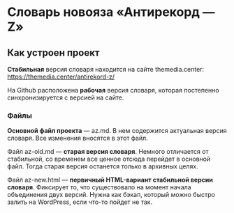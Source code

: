 
# Словарь новояза «Антирекорд — Z»

## Как устроен проект

**Стабильная** версия словаря находится на сайте themedia.center: <https://themedia.center/antirekord-z/>

На Github расположена **рабочая** версия словаря, которая постепенно синхронизируется с версией на сайте.

### Файлы

**Основной файл проекта** — az.md. В нем содержится актуальная версия словаря. Все изменения вносятся в этот файл.

Файл az-old.md — **старая версия словаря**. Немного отличается от стабильной, со временем все ценное отсюда перейдет в основной файл. Тогда старая версия останется только в архивных целях.

Файл az-new.html — **первичный HTML-вариант стабильной версии словаря**.  Фиксирует то, что существовало на момент начала объединения двух версий. Нужна как бэкап, который можно быстро залить на WordPress, если что-то пойдет не так.
